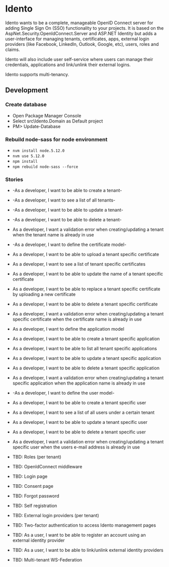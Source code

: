 # Idento

Idento wants to be a complete, manageable OpenID Connect server for adding Single Sign On (SSO) functionality to your projects. It is based on the AspNet.Security.OpenIdConnect.Server and ASP.NET Identity but adds a user-interface for managing tenants, certificates, apps, external login providers (like Facebook, LinkedIn, Outlook, Google, etc), users, roles and claims.

Idento will also include user self-service where users can manage their credentials, applications and link/unlink their external logins.

Idento supports multi-tenancy.

## Development

### Create database

- Open Package Manager Console
- Select src\Idento.Domain as Default project
- PM> Update-Database

### Rebuild node-sass for node environment

- `nvm install node.5.12.0`
- `nvm use 5.12.0`
- `npm install`
- `npm rebuild node-sass --force`

### Stories

- -As a developer, I want to be able to create a tenant-
- -As a developer, I want to see a list of all tenants-
- -As a developer, I want to be able to update a tenant-
- -As a developer, I want to be able to delete a tenant-
- As a developer, I want a validation error when creating/updating a tenant when the tenant name is already in use

- -As a developer, I want to define the certificate model-
- As a developer, I want to be able to upload a tenant specific certificate
- As a developer, I want to see a list of tenant specific certificates
- As a developer, I want to be able to update the name of a tenant specific certificate
- As a developer, I want to be able to replace a tenant specific certificate by uploading a new certificate
- As a developer, I want to be able to delete a tenant specific certificate
- As a developer, I want a validation error when creating/updating a tenant specific certificate when the certificate name is already in use

- As a developer, I want to define the application model
- As a developer, I want to be able to create a tenant specific application
- As a developer, I want to be able to list all tenant specific applications
- As a developer, I want to be able to update a tenant specific application
- As a developer, I want to be able to delete a tenant specific application
- As a developer, I want a validation error when creating/updating a tenant specific application when the application name is already in use

- -As a developer, I want to define the user model-
- As a developer, I want to be able to create a tenant specific user
- As a developer, I want to see a list of all users under a certain tenant
- As a developer, I want to be able to update a tenant specific user
- As a developer, I want to be able to delete a tenant specific user
- As a developer, I want a validation error when creating/updating a tenant specific user when the users e-mail address is already in use

- TBD: Roles (per tenant)

- TBD: OpenIdConnect middleware

- TBD: Login page

- TBD: Consent page

- TBD: Forgot password

- TBD: Self registration

- TBD: External login providers (per tenant)

- TBD: Two-factor authentication to access Idento management pages

- TBD: As a user, I want to be able to register an account using an external identity provider

- TBD: As a user, I want to be able to link/unlink external identity providers

- TBD: Multi-tenant WS-Federation
